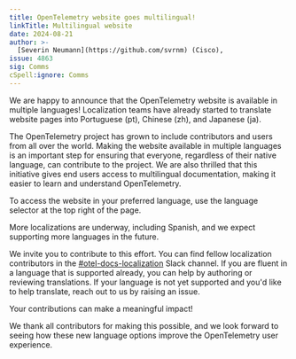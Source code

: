 ```yaml
---
title: OpenTelemetry website goes multilingual!
linkTitle: Multilingual website
date: 2024-08-21
author: >-
  [Severin Neumann](https://github.com/svrnm) (Cisco),
issue: 4863
sig: Comms
cSpell:ignore: Comms
---
```


We are happy to announce that the OpenTelemetry website is available in
multiple languages! Localization teams have already started to translate website
pages into Portuguese (pt), Chinese (zh), and Japanese (ja).

The OpenTelemetry project has grown to include contributors and users from all
over the world. Making the website available in multiple languages is an
important step for ensuring that everyone, regardless of their native language,
can contribute to the project. We are also thrilled that this initiative gives
end users access to multilingual documentation, making it easier to learn and
understand OpenTelemetry.

To access the website in your preferred language, use the language
selector at the top right of the page.

More localizations are underway, including Spanish, and we expect supporting more languages in the
future.

We invite you to contribute to this effort. You can find fellow localization
contributors in the
[#otel-docs-localization](https://cloud-native.slack.com/archives/C076RUAGP37)
Slack channel. If you are fluent in a language that is supported already, you
can help by authoring or reviewing translations. If your language is not yet
supported and you'd like to help translate, reach out to us by raising an
issue.

Your contributions can make a meaningful impact!

We thank all contributors for making this possible, and we look
forward to seeing how these new language options improve the OpenTelemetry user
experience.
